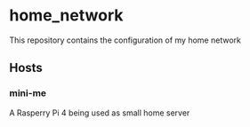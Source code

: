 # home_network

This repository contains the configuration of my home network

## Hosts

### mini-me

A Rasperry Pi 4 being used as small home server
